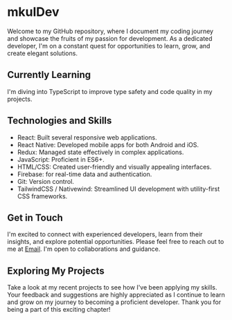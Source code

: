 # mkulDev 
Welcome to my GitHub repository, where I document my coding journey and showcase the fruits of my passion for development. As a dedicated developer, I'm on a constant quest for opportunities to learn, grow, and create elegant solutions.

## Currently Learning
 I'm diving into TypeScript to improve type safety and code quality in my projects.

## Technologies and Skills
- React: Built several responsive web applications.
- React Native: Developed mobile apps for both Android and iOS.
- Redux: Managed state effectively in complex applications.
- JavaScript: Proficient in ES6+.
- HTML/CSS: Created user-friendly and visually appealing interfaces.
- Firebase: for real-time data and authentication.
- Git: Version control.
- TailwindCSS / Nativewind: Streamlined UI development with utility-first CSS frameworks.

## Get in Touch
I'm excited to connect with experienced developers, learn from their insights, and explore potential opportunities. Please feel free to reach out to me at [Email](mkuldevelopment@gmail.com). I'm open to collaborations and guidance.

## Exploring My Projects
Take a look at my recent projects to see how I've been applying my skills. 
Your feedback and suggestions are highly appreciated as I continue to learn and grow on my journey to becoming a proficient developer. Thank you for being a part of this exciting chapter!
